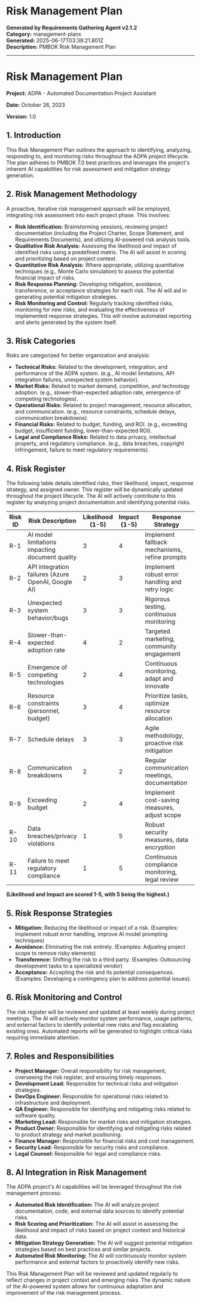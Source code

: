 # Risk Management Plan

**Generated by Requirements Gathering Agent v2.1.2**  
**Category:** management-plans  
**Generated:** 2025-06-17T03:38:21.801Z  
**Description:** PMBOK Risk Management Plan

---

# Risk Management Plan

**Project:** ADPA - Automated Documentation Project Assistant

**Date:** October 26, 2023

**Version:** 1.0


## 1. Introduction

This Risk Management Plan outlines the approach to identifying, analyzing, responding to, and monitoring risks throughout the ADPA project lifecycle.  The plan adheres to PMBOK 7.0 best practices and leverages the project's inherent AI capabilities for risk assessment and mitigation strategy generation.

## 2. Risk Management Methodology

A proactive, iterative risk management approach will be employed, integrating risk assessment into each project phase.  This involves:

* **Risk Identification:**  Brainstorming sessions, reviewing project documentation (including the Project Charter, Scope Statement, and Requirements Documents), and utilizing AI-powered risk analysis tools.
* **Qualitative Risk Analysis:** Assessing the likelihood and impact of identified risks using a predefined matrix. The AI will assist in scoring and prioritizing based on project context.
* **Quantitative Risk Analysis:**  Where appropriate, utilizing quantitative techniques (e.g., Monte Carlo simulation) to assess the potential financial impact of risks.
* **Risk Response Planning:** Developing mitigation, avoidance, transference, or acceptance strategies for each risk.  The AI will aid in generating potential mitigation strategies.
* **Risk Monitoring and Control:** Regularly tracking identified risks, monitoring for new risks, and evaluating the effectiveness of implemented response strategies.  This will involve automated reporting and alerts generated by the system itself.

## 3. Risk Categories

Risks are categorized for better organization and analysis:

* **Technical Risks:** Related to the development, integration, and performance of the ADPA system.  (e.g., AI model limitations, API integration failures, unexpected system behavior).
* **Market Risks:**  Related to market demand, competition, and technology adoption. (e.g., slower-than-expected adoption rate, emergence of competing technologies).
* **Operational Risks:** Related to project management, resource allocation, and communication. (e.g., resource constraints, schedule delays, communication breakdowns).
* **Financial Risks:** Related to budget, funding, and ROI. (e.g., exceeding budget, insufficient funding, lower-than-expected ROI).
* **Legal and Compliance Risks:** Related to data privacy, intellectual property, and regulatory compliance. (e.g., data breaches, copyright infringement, failure to meet regulatory requirements).


## 4. Risk Register

The following table details identified risks, their likelihood, impact, response strategy, and assigned owner.  This register will be dynamically updated throughout the project lifecycle.  The AI will actively contribute to this register by analyzing project documentation and identifying potential risks.


| Risk ID | Risk Description                                        | Likelihood (1-5) | Impact (1-5) | Response Strategy                               | Owner          | Status      |
|---------|--------------------------------------------------------|-----------------|---------------|-------------------------------------------------|-----------------|-------------|
| R-1     | AI model limitations impacting document quality         | 3                | 4             | Implement fallback mechanisms, refine prompts      | Development Lead | Open         |
| R-2     | API integration failures (Azure OpenAI, Google AI)     | 2                | 3             | Implement robust error handling and retry logic   | DevOps Engineer  | Open         |
| R-3     | Unexpected system behavior/bugs                         | 3                | 3             | Rigorous testing, continuous monitoring           | QA Engineer     | Open         |
| R-4     | Slower-than-expected adoption rate                     | 4                | 2             | Targeted marketing, community engagement          | Marketing Lead  | Open         |
| R-5     | Emergence of competing technologies                    | 2                | 4             | Continuous monitoring, adapt and innovate          | Product Owner   | Open         |
| R-6     | Resource constraints (personnel, budget)              | 3                | 4             | Prioritize tasks, optimize resource allocation     | Project Manager | Open         |
| R-7     | Schedule delays                                        | 3                | 3             | Agile methodology, proactive risk mitigation     | Project Manager | Open         |
| R-8     | Communication breakdowns                              | 2                | 2             | Regular communication meetings, documentation     | Project Manager | Open         |
| R-9     | Exceeding budget                                       | 2                | 4             | Implement cost-saving measures, adjust scope       | Finance Manager  | Open         |
| R-10    | Data breaches/privacy violations                       | 1                | 5             | Robust security measures, data encryption         | Security Lead   | Open         |
| R-11    | Failure to meet regulatory compliance                  | 1                | 5             | Continuous compliance monitoring, legal review    | Legal Counsel   | Open         |


**(Likelihood and Impact are scored 1-5, with 5 being the highest.)**


## 5. Risk Response Strategies

* **Mitigation:** Reducing the likelihood or impact of a risk.  (Examples: Implement robust error handling, improve AI model prompting techniques)
* **Avoidance:** Eliminating the risk entirely. (Examples:  Adjusting project scope to remove risky elements)
* **Transference:** Shifting the risk to a third party. (Examples: Outsourcing development tasks to a specialized vendor)
* **Acceptance:** Accepting the risk and its potential consequences. (Examples:  Developing a contingency plan to address potential issues).


## 6. Risk Monitoring and Control

The risk register will be reviewed and updated at least weekly during project meetings. The AI will actively monitor system performance, usage patterns, and external factors to identify potential new risks and flag escalating existing ones.  Automated reports will be generated to highlight critical risks requiring immediate attention.


## 7. Roles and Responsibilities

* **Project Manager:** Overall responsibility for risk management, overseeing the risk register, and ensuring timely responses.
* **Development Lead:** Responsible for technical risks and mitigation strategies.
* **DevOps Engineer:** Responsible for operational risks related to infrastructure and deployment.
* **QA Engineer:** Responsible for identifying and mitigating risks related to software quality.
* **Marketing Lead:** Responsible for market risks and mitigation strategies.
* **Product Owner:**  Responsible for identifying and mitigating risks related to product strategy and market positioning.
* **Finance Manager:** Responsible for financial risks and cost management.
* **Security Lead:** Responsible for security risks and compliance.
* **Legal Counsel:** Responsible for legal and compliance risks.


## 8.  AI Integration in Risk Management

The ADPA project's AI capabilities will be leveraged throughout the risk management process:

* **Automated Risk Identification:** The AI will analyze project documentation, code, and external data sources to identify potential risks.
* **Risk Scoring and Prioritization:** The AI will assist in assessing the likelihood and impact of risks based on project context and historical data.
* **Mitigation Strategy Generation:** The AI will suggest potential mitigation strategies based on best practices and similar projects.
* **Automated Risk Monitoring:** The AI will continuously monitor system performance and external factors to proactively identify new risks.


This Risk Management Plan will be reviewed and updated regularly to reflect changes in project context and emerging risks.  The dynamic nature of the AI-powered system allows for continuous adaptation and improvement of the risk management process.
